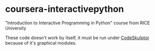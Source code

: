 coursera-interactivepython
==========================

"Introduction to Interactive Programming in Python" course from RICE University

These code doesn't work by itself, it must be run under [CodeSkulptor](http://www.codeskulptor.org)
because of it's graphical modules.